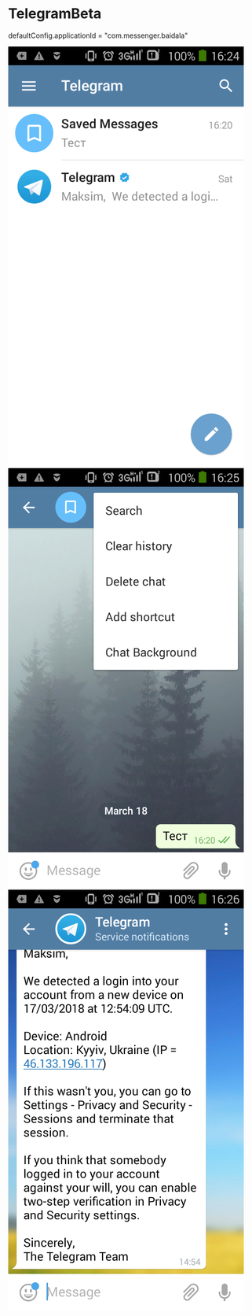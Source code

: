 # TelegramBeta

defaultConfig.applicationId = "com.messenger.baidala"

![alt text](./device-2018-03-18-162459.png  "Telegram Chat custome background")
![alt text](./device-2018-03-18-162553.png  "Telegram Chat custome background")
![alt text](./device-2018-03-18-162634.png  "Telegram Chat custome background")
